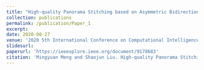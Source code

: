 ```yaml
---
title: "High-quality Panorama Stitching based on Asymmetric Bidirectional Optical Flow"
collection: publications
permalink: /publication/Paper_1
excerpt: 
date: 2020-08-27
venue: '2020 5th International Conference on Computational Intelligence and Applications (ICCIA)'
slidesurl: 
paperurl: 'https://ieeexplore.ieee.org/document/9178683'
citation: 'Mingyuan Meng and Shaojun Liu. High-quality Panorama Stitching based on Asymmetric Bidirectional Optical Flow. In International Conference on Computational Intelligence and Applications (ICCIA), pages 118-122, 2020.'
---
```

